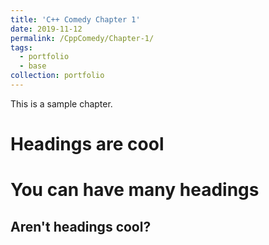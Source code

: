 ```yaml
---
title: 'C++ Comedy Chapter 1'
date: 2019-11-12
permalink: /CppComedy/Chapter-1/
tags:
  - portfolio
  - base
collection: portfolio   
---
```


This is a sample chapter.

Headings are cool
======

You can have many headings
======

Aren't headings cool?
------
